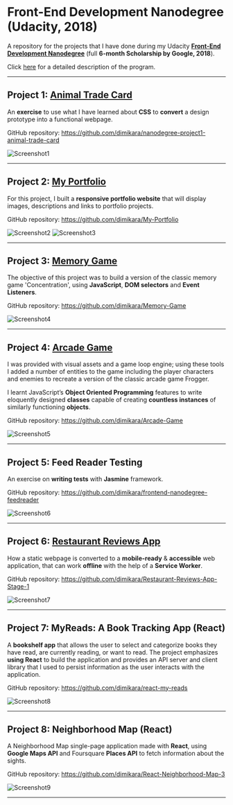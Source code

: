 # **Front-End Development Nanodegree (Udacity, 2018)**

A repository for the projects that I have done during my Udacity <a href="https://confirm.udacity.com/UCSSSCGG" target="_blank">**Front-End Development Nanodegree**</a> (full **6-month Scholarship by Google, 2018**).

Click <a href="syllabus-front-end-web-developer-nd-v7.0.pdf" target="_blank">here</a> for a detailed description of the program.

___

## **Project 1:** <a href="https://codepen.io/dimitraK/full/rprEzy/" target="_blank">**Animal Trade Card**</a>

An **exercise** to use what I have learned about **CSS** to **convert** a design prototype into a functional webpage.

GitHub repository: <a href="https://github.com/dimikara/nanodegree-project1-animal-trade-card" target="_blank">https://github.com/dimikara/nanodegree-project1-animal-trade-card</a>

![Screenshot1](./img/AnimalCardScreenshot.PNG "Sceenshot of part of the Animal Card")

___

## **Project 2:** <a href="https://dimikara.github.io/My-Portfolio/" target="_blank">**My Portfolio**</a>

For this project, I built a **responsive portfolio website** that will display images, descriptions and links to portfolio projects.

GitHub repository: <a href="https://github.com/dimikara/My-Portfolio" target="_blank">https://github.com/dimikara/My-Portfolio</a>

![Screenshot2](./img/PortfolioScreenshot.PNG "Sceenshot of part of the Portfolio page")
![Screenshot3](./img/PortfolioScreenshot2.PNG "Sceenshot of the bottom of the Portfolio page")

___

## **Project 3:** <a href="https://dimikara.github.io/Memory-Game/" target="_blank">**Memory Game**</a>

The objective of this project was to build a version of the classic memory game 'Concentration', using **JavaScript**, **DOM selectors** and **Event Listeners**.

GitHub repository: <a href="https://github.com/dimikara/Memory-Game" target="_blank">https://github.com/dimikara/Memory-Game</a>

![Screenshot4](./img/ScreenshotGalaxyS.png "The game on mobile")

___

## **Project 4:** <a href="https://dimikara.github.io/Arcade-Game/" target="_blank">**Arcade Game**</a>


I was provided with visual assets and a game loop engine; using these tools I added a number of entities to the game including the player characters and enemies to recreate a version of the classic arcade game Frogger. 

I learnt JavaScript’s **Object Oriented Programming** features to write eloquently designed **classes** capable of creating **countless instances** of similarly functioning **objects**.


GitHub repository: <a href="https://github.com/dimikara/Arcade-Game" target="_blank">https://github.com/dimikara/Arcade-Game</a>

![Screenshot5](./img/Screenshot2.png "Screenshot of the game")

___

## **Project 5:** **Feed Reader Testing**

An exercise on **writing tests** with **Jasmine** framework.

GitHub repository: <a href="https://github.com/dimikara/frontend-nanodegree-feedreader" target="_blank">https://github.com/dimikara/frontend-nanodegree-feedreader</a>

![Screenshot6](./img/Check_pass.png "All checks passed")

___

## **Project 6:**  <a href="https://dimikara.github.io/Restaurant-Reviews-App-Stage-1/" target="_blank">**Restaurant Reviews App**</a>

How a static webpage is converted to a **mobile-ready** & **accessible** web application, that can work **offline** with the help of a **Service Worker**.

GitHub repository: <a href="https://github.com/dimikara/Restaurant-Reviews-App-Stage-1" target="_blank">https://github.com/dimikara/Restaurant-Reviews-App-Stage-1</a>

![Screenshot7](./img/RestaurantReviewsScreenshot.PNG "A Screenshot of Restaurant Reviews App")

___

## **Project 7:** **MyReads: A Book Tracking App (React)**

A **bookshelf app** that allows the user to select and categorize books they have read, are currently reading, or want to read. The project emphasizes **using React** to build the application and provides an API server and client library that I used to persist information as the user interacts with the application.

GitHub repository: <a href="https://github.com/dimikara/react-my-reads" target="_blank">https://github.com/dimikara/react-my-reads</a>

![Screenshot8](./img/Screenshot8.PNG "A Screenshot of MyReads App")

___

## **Project 8:** **Neighborhood Map (React)**

A Neighborhood Map single-page application made with **React**, using **Google Maps API** and Foursquare **Places API** to fetch information about the sights. 

GitHub repository: <a href="https://github.com/dimikara/React-Neighborhood-Map-3" target="_blank">https://github.com/dimikara/React-Neighborhood-Map-3</a>

![Screenshot9](./img/Screenshot9.PNG "A Screenshot of Neighborhood Map App")
___

